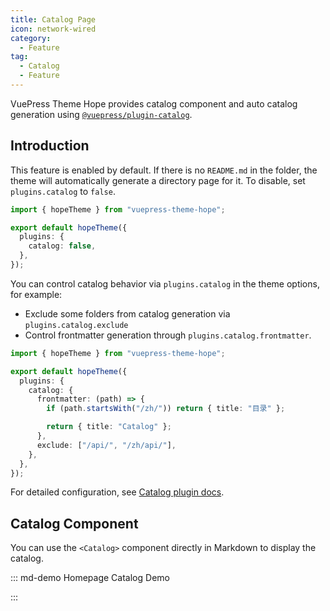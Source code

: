 ```yaml
---
title: Catalog Page
icon: network-wired
category:
  - Feature
tag:
  - Catalog
  - Feature
---
```


VuePress Theme Hope provides catalog component and auto catalog generation using [`@vuepress/plugin-catalog`][catalog].

<!-- more -->

## Introduction

This feature is enabled by default. If there is no `README.md` in the folder, the theme will automatically generate a directory page for it. To disable, set `plugins.catalog` to `false`.

```ts twoslash {5} title=".vuepress/theme.ts"
import { hopeTheme } from "vuepress-theme-hope";

export default hopeTheme({
  plugins: {
    catalog: false,
  },
});
```

You can control catalog behavior via `plugins.catalog` in the theme options, for example:

- Exclude some folders from catalog generation via `plugins.catalog.exclude`
- Control frontmatter generation through `plugins.catalog.frontmatter`.

```ts twoslash {5-12} title=".vuepress/theme.ts"
import { hopeTheme } from "vuepress-theme-hope";

export default hopeTheme({
  plugins: {
    catalog: {
      frontmatter: (path) => {
        if (path.startsWith("/zh/")) return { title: "目录" };

        return { title: "Catalog" };
      },
      exclude: ["/api/", "/zh/api/"],
    },
  },
});
```

For detailed configuration, see [Catalog plugin docs][catalog-config].

## Catalog Component

You can use the `<Catalog>` component directly in Markdown to display the catalog.

::: md-demo Homepage Catalog Demo

<!-- Used to limit height -->
<div class="catalog-display-container">
  <Catalog base='/' />
</div>

:::

[catalog]: https://ecosystem.vuejs.press/plugins/features/catalog.html
[catalog-config]: https://ecosystem.vuejs.press/plugins/features/catalog.html#options
